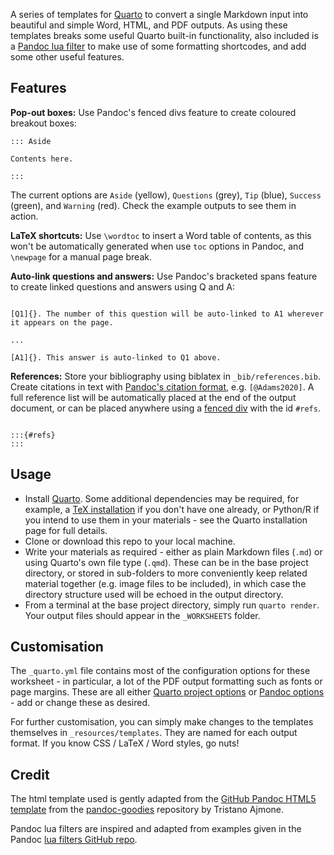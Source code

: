 A series of templates for [Quarto](https://quarto.org/) to convert a single Markdown input into beautiful and simple Word, HTML, and PDF outputs. As using these templates breaks some useful Quarto built-in functionality, also included is a [Pandoc lua filter](https://pandoc.org/lua-filters.html) to make use of some formatting shortcodes, and add some other useful features.

## Features

**Pop-out boxes:** Use Pandoc's fenced divs feature to create coloured breakout boxes:

```
::: Aside

Contents here.

:::

```

The current options are `Aside` (yellow), `Questions` (grey), `Tip` (blue), `Success` (green), and `Warning` (red). Check the example outputs to see them in action.

**LaTeX shortcuts:** Use `\wordtoc` to insert a Word table of contents, as this won't be automatically generated when use `toc` options in Pandoc, and `\newpage` for a manual page break.

**Auto-link questions and answers:** Use Pandoc's bracketed spans feature to create linked questions and answers using Q<number> and A<number>:

```

[Q1]{}. The number of this question will be auto-linked to A1 wherever it appears on the page.

...

[A1]{}. This answer is auto-linked to Q1 above.

```

**References:** Store your bibliography using biblatex in `_bib/references.bib`. Create citations in text with [Pandoc's citation format](https://pandoc.org/MANUAL.html#citation-syntax), e.g. `[@Adams2020]`. A full reference list will be automatically placed at the end of the output document, or can be placed anywhere using a [fenced div](https://pandoc.org/MANUAL.html#extension-fenced_divs) with the id `#refs`.

```

:::{#refs}
:::

```

## Usage

- Install [Quarto](https://quarto.org/docs/getting-started/installation.html). Some additional dependencies may be required, for example, a [TeX installation](https://quarto.org/docs/getting-started/installation.html#tex) if you don't have one already, or Python/R if you intend to use them in your materials - see the Quarto installation page for full details.
- Clone or download this repo to your local machine.
- Write your materials as required - either as plain Markdown files (`.md`) or using Quarto's own file type (`.qmd`). These can be in the base project directory, or stored in sub-folders to more conveniently keep related material together (e.g. image files to be included), in which case the directory structure used will be echoed in the output directory.
- From a terminal at the base project directory, simply run `quarto render`. Your output files should appear in the `_WORKSHEETS` folder.

## Customisation

The `_quarto.yml` file contains most of the configuration options for these worksheet - in particular, a lot of the PDF output formatting such as fonts or page margins. These are all either [Quarto project options](https://quarto.org/docs/reference/projects/core.html) or [Pandoc options](https://pandoc.org/MANUAL.html#options) - add or change these as desired.

For further customisation, you can simply make changes to the templates themselves in `_resources/templates`. They are named for each output format. If you know CSS / LaTeX / Word styles, go nuts!

## Credit

The html template used is gently adapted from the [GitHub Pandoc HTML5 template](https://htmlpreview.github.io/?https://github.com/tajmone/pandoc-goodies/blob/master/templates/html5/github/GitHub-Template-Preview.html) from the [pandoc-goodies](https://github.com/tajmone/pandoc-goodies) repository by Tristano Ajmone.

Pandoc lua filters are inspired and adapted from examples given in the Pandoc [lua filters GitHub repo](https://github.com/pandoc/lua-filters).